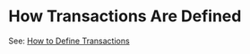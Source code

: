 # How Transactions Are Defined

See: [How to Define Transactions](/docs/how-to-define-transactions.md)
